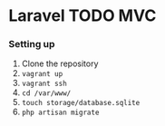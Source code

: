 # Laravel TODO MVC


### Setting up
1. Clone the repository
1. `vagrant up`
1. `vagrant ssh`
1. `cd /var/www/`
1. `touch storage/database.sqlite`
1. `php artisan migrate`